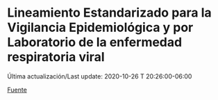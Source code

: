 # Lineamiento Estandarizado para la Vigilancia Epidemiológica y por Laboratorio de la enfermedad respiratoria viral

 Última actualización/Last update: 2020-10-26 T 20:26:00-06:00

 [Fuente]( https://www.gob.mx/salud/documentos/lineamiento-estandarizado-para-la-vigilancia-epidemiologica-y-por-laboratorio-de-la-enfermedad-respiratoria-viral)
